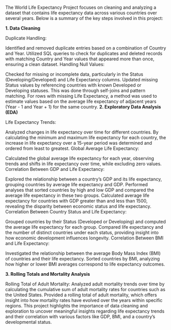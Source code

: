 The World Life Expectancy Project focuses on cleaning and analyzing a dataset that contains life expectancy data across various countries over several years. Below is a summary of the key steps involved in this project:

**1. Data Cleaning**

Duplicate Handling:

Identified and removed duplicate entries based on a combination of Country and Year.
Utilized SQL queries to check for duplicates and deleted records with matching Country and Year values that appeared more than once, ensuring a clean dataset.
Handling Null Values:

Checked for missing or incomplete data, particularly in the Status (Developing/Developed) and Life Expectancy columns.
Updated missing Status values by referencing countries with known Developed or Developing statuses. This was done through self-joins and pattern matching.
For rows with missing Life Expectancy, a method was used to estimate values based on the average life expectancy of adjacent years (Year - 1 and Year + 1) for the same country.
**2. Exploratory Data Analysis (EDA)**

Life Expectancy Trends:

Analyzed changes in life expectancy over time for different countries. By calculating the minimum and maximum life expectancy for each country, the increase in life expectancy over a 15-year period was determined and ordered from least to greatest.
Global Average Life Expectancy:

Calculated the global average life expectancy for each year, observing trends and shifts in life expectancy over time, while excluding zero values.
Correlation Between GDP and Life Expectancy:

Explored the relationship between a country’s GDP and its life expectancy, grouping countries by average life expectancy and GDP.
Performed analyses that sorted countries by high and low GDP and compared the average life expectancy in these two groups.
Calculated average life expectancy for countries with GDP greater than and less than 1500, revealing the disparity between economic status and life expectancy.
Correlation Between Country Status and Life Expectancy:

Grouped countries by their Status (Developed or Developing) and computed the average life expectancy for each group.
Compared life expectancy and the number of distinct countries under each status, providing insight into how economic development influences longevity.
Correlation Between BMI and Life Expectancy:

Investigated the relationship between the average Body Mass Index (BMI) of countries and their life expectancy.
Sorted countries by BMI, analyzing how higher or lower BMI averages correspond to life expectancy outcomes.

**3. Rolling Totals and Mortality Analysis**

Rolling Total of Adult Mortality:
Analyzed adult mortality trends over time by calculating the cumulative sum of adult mortality rates for countries such as the United States.
Provided a rolling total of adult mortality, which offers insight into how mortality rates have evolved over the years within specific regions.
This project highlights the importance of data cleaning and exploration to uncover meaningful insights regarding life expectancy trends and their correlation with various factors like GDP, BMI, and a country’s developmental status.
